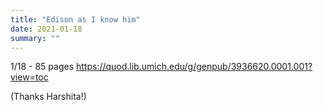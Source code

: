 ```yaml
---
title: "Edison as I know him"
date: 2021-01-18
summary: ""
---
```


1/18 - 85 pages
https://quod.lib.umich.edu/g/genpub/3936620.0001.001?view=toc

(Thanks Harshita!)
